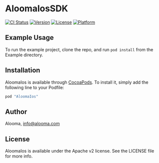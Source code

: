 # AloomaIosSDK

[![CI Status](http://img.shields.io/travis/Alooma/AloomaIos.svg?style=flat)](https://travis-ci.org/Alooma/AloomaIos)
[![Version](https://img.shields.io/cocoapods/v/AloomaIos.svg?style=flat)](http://cocoapods.org/pods/AloomaIos)
[![License](https://img.shields.io/cocoapods/l/AloomaIos.svg?style=flat)](http://cocoapods.org/pods/AloomaIos)
[![Platform](https://img.shields.io/cocoapods/p/AloomaIos.svg?style=flat)](http://cocoapods.org/pods/AloomaIos)

## Example Usage

To run the example project, clone the repo, and run `pod install` from the Example directory.


## Installation

AloomaIos is available through [CocoaPods](http://cocoapods.org). To install
it, simply add the following line to your Podfile:

```ruby
pod "AloomaIos"
```

## Author

Alooma, info@alooma.com

## License

AloomaIos is available under the Apache v2 license. See the LICENSE file for more info.

